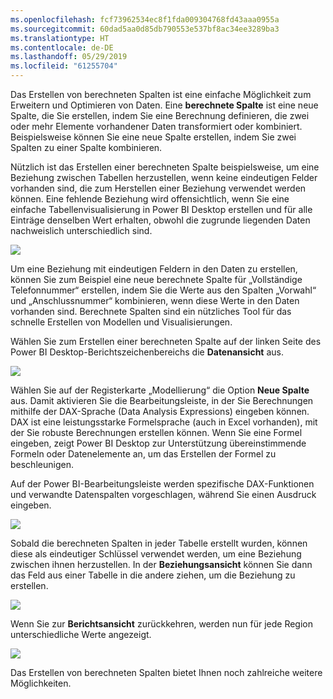 ```yaml
---
ms.openlocfilehash: fcf73962534ec8f1fda009304768fd43aaa0955a
ms.sourcegitcommit: 60dad5aa0d85db790553e537bf8ac34ee3289ba3
ms.translationtype: HT
ms.contentlocale: de-DE
ms.lasthandoff: 05/29/2019
ms.locfileid: "61255704"
---
```

Das Erstellen von berechneten Spalten ist eine einfache Möglichkeit zum Erweitern und Optimieren von Daten. Eine **berechnete Spalte** ist eine neue Spalte, die Sie erstellen, indem Sie eine Berechnung definieren, die zwei oder mehr Elemente vorhandener Daten transformiert oder kombiniert. Beispielsweise können Sie eine neue Spalte erstellen, indem Sie zwei Spalten zu einer Spalte kombinieren.

Nützlich ist das Erstellen einer berechneten Spalte beispielsweise, um eine Beziehung zwischen Tabellen herzustellen, wenn keine eindeutigen Felder vorhanden sind, die zum Herstellen einer Beziehung verwendet werden können. Eine fehlende Beziehung wird offensichtlich, wenn Sie eine einfache Tabellenvisualisierung in Power BI Desktop erstellen und für alle Einträge denselben Wert erhalten, obwohl die zugrunde liegenden Daten nachweislich unterschiedlich sind.

![](media/2-3-create-calculated-columns/2-3_1.png)

Um eine Beziehung mit eindeutigen Feldern in den Daten zu erstellen, können Sie zum Beispiel eine neue berechnete Spalte für „Vollständige Telefonnummer“ erstellen, indem Sie die Werte aus den Spalten „Vorwahl“ und „Anschlussnummer“ kombinieren, wenn diese Werte in den Daten vorhanden sind. Berechnete Spalten sind ein nützliches Tool für das schnelle Erstellen von Modellen und Visualisierungen.

Wählen Sie zum Erstellen einer berechneten Spalte auf der linken Seite des Power BI Desktop-Berichtszeichenbereichs die **Datenansicht** aus.

![](media/2-3-create-calculated-columns/2-3_2.png)

Wählen Sie auf der Registerkarte „Modellierung“ die Option **Neue Spalte** aus. Damit aktivieren Sie die Bearbeitungsleiste, in der Sie Berechnungen mithilfe der DAX-Sprache (Data Analysis Expressions) eingeben können. DAX ist eine leistungsstarke Formelsprache (auch in Excel vorhanden), mit der Sie robuste Berechnungen erstellen können. Wenn Sie eine Formel eingeben, zeigt Power BI Desktop zur Unterstützung übereinstimmende Formeln oder Datenelemente an, um das Erstellen der Formel zu beschleunigen.

Auf der Power BI-Bearbeitungsleiste werden spezifische DAX-Funktionen und verwandte Datenspalten vorgeschlagen, während Sie einen Ausdruck eingeben.

![](media/2-3-create-calculated-columns/2-3_3.png)

Sobald die berechneten Spalten in jeder Tabelle erstellt wurden, können diese als eindeutiger Schlüssel verwendet werden, um eine Beziehung zwischen ihnen herzustellen. In der **Beziehungsansicht** können Sie dann das Feld aus einer Tabelle in die andere ziehen, um die Beziehung zu erstellen.

![](media/2-3-create-calculated-columns/2-3_4.png)

Wenn Sie zur **Berichtsansicht** zurückkehren, werden nun für jede Region unterschiedliche Werte angezeigt.

![](media/2-3-create-calculated-columns/2-3_5.png)

Das Erstellen von berechneten Spalten bietet Ihnen noch zahlreiche weitere Möglichkeiten.

